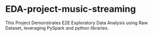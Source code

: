 # EDA-project-music-streaming
 This Project Demonstrates E2E Exploratory Data Analysis using Raw Dataset, leveraging PySpark and python libraries.
